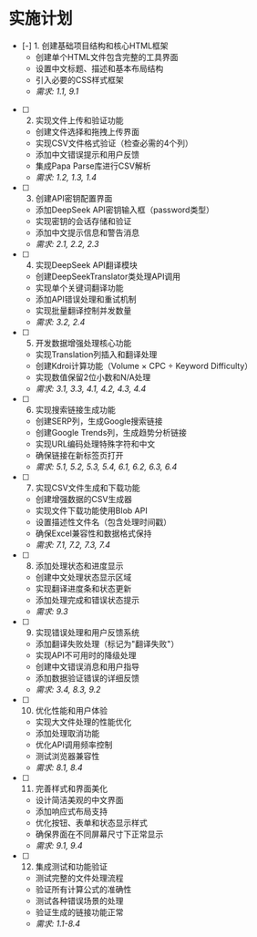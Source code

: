 # 实施计划

- [-] 1. 创建基础项目结构和核心HTML框架
  - 创建单个HTML文件包含完整的工具界面
  - 设置中文标题、描述和基本布局结构
  - 引入必要的CSS样式框架
  - _需求: 1.1, 9.1_

- [ ] 2. 实现文件上传和验证功能
  - 创建文件选择和拖拽上传界面
  - 实现CSV文件格式验证（检查必需的4个列）
  - 添加中文错误提示和用户反馈
  - 集成Papa Parse库进行CSV解析
  - _需求: 1.2, 1.3, 1.4_

- [ ] 3. 创建API密钥配置界面
  - 添加DeepSeek API密钥输入框（password类型）
  - 实现密钥的会话存储和验证
  - 添加中文提示信息和警告消息
  - _需求: 2.1, 2.2, 2.3_

- [ ] 4. 实现DeepSeek API翻译模块
  - 创建DeepSeekTranslator类处理API调用
  - 实现单个关键词翻译功能
  - 添加API错误处理和重试机制
  - 实现批量翻译控制并发数量
  - _需求: 3.2, 2.4_

- [ ] 5. 开发数据增强处理核心功能
  - 实现Translation列插入和翻译处理
  - 创建Kdroi计算功能（Volume × CPC ÷ Keyword Difficulty）
  - 实现数值保留2位小数和N/A处理
  - _需求: 3.1, 3.3, 4.1, 4.2, 4.3, 4.4_

- [ ] 6. 实现搜索链接生成功能
  - 创建SERP列，生成Google搜索链接
  - 创建Google Trends列，生成趋势分析链接
  - 实现URL编码处理特殊字符和中文
  - 确保链接在新标签页打开
  - _需求: 5.1, 5.2, 5.3, 5.4, 6.1, 6.2, 6.3, 6.4_

- [ ] 7. 实现CSV文件生成和下载功能
  - 创建增强数据的CSV生成器
  - 实现文件下载功能使用Blob API
  - 设置描述性文件名（包含处理时间戳）
  - 确保Excel兼容性和数据格式保持
  - _需求: 7.1, 7.2, 7.3, 7.4_

- [ ] 8. 添加处理状态和进度显示
  - 创建中文处理状态显示区域
  - 实现翻译进度条和状态更新
  - 添加处理完成和错误状态提示
  - _需求: 9.3_

- [ ] 9. 实现错误处理和用户反馈系统
  - 添加翻译失败处理（标记为"翻译失败"）
  - 实现API不可用时的降级处理
  - 创建中文错误消息和用户指导
  - 添加数据验证错误的详细反馈
  - _需求: 3.4, 8.3, 9.2_

- [ ] 10. 优化性能和用户体验
  - 实现大文件处理的性能优化
  - 添加处理取消功能
  - 优化API调用频率控制
  - 测试浏览器兼容性
  - _需求: 8.1, 8.4_

- [ ] 11. 完善样式和界面美化
  - 设计简洁美观的中文界面
  - 添加响应式布局支持
  - 优化按钮、表单和状态显示样式
  - 确保界面在不同屏幕尺寸下正常显示
  - _需求: 9.1, 9.4_

- [ ] 12. 集成测试和功能验证
  - 测试完整的文件处理流程
  - 验证所有计算公式的准确性
  - 测试各种错误场景的处理
  - 验证生成的链接功能正常
  - _需求: 1.1-8.4_